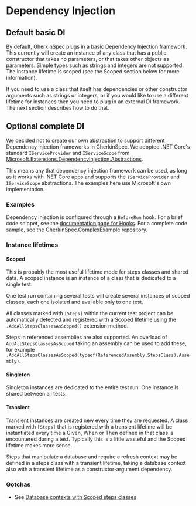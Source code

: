 # Dependency Injection

## Default basic DI

By default, GherkinSpec plugs in a basic Dependency Injection framework.  This currently will create an instance of any class that has a public constructor that takes no parameters, or that takes other objects as parameters.  Simple types such as strings and integers are not supported.  The instance lifetime is scoped (see the Scoped section below for more information).

If you need to use a class that itself has dependencies or other constructor arguments such as strings or integers, or if you would like to use a different lifetime for instances then you need to plug in an external DI framework.  The next section describes how to do that.

## Optional complete DI

We decided not to create our own abstraction to support different Dependency Injection frameworks in GherkinSpec.  We adopted .NET Core's standard `IServiceProvider` and `IServiceScope` from [Microsoft.Extensions.DependencyInjection.Abstractions](https://www.nuget.org/packages/Microsoft.Extensions.DependencyInjection.Abstractions/).

This means any that dependency injection framework can be used, as long as it works with .NET Core apps and supports the `IServiceProvider` and `IServiceScope` abstractions.  The examples here use Microsoft's own implementation.

### Examples

Dependency injection is configured through a `BeforeRun` hook.  For a brief code snippet, see the [documentation page for Hooks](Hooks.md).  For a complete code sample, see the [GherkinSpec.ComplexExample](https://github.com/GivePenny/GherkinSpec.ComplexExample) repository.

### Instance lifetimes

#### Scoped

This is probably the most useful lifetime mode for steps classes and shared data.  A scoped instance is an instance of a class that is dedicated to a single test.

One test run containing several tests will create several instances of scoped classes, each one isolated and available only to one test.

All classes marked with `[Steps]` within the current test project can be automatically detected and registered with a Scoped lifetime using the `.AddAllStepsClassesAsScoped()` extension method.

Steps in referenced assemblies are also supported. An overload of `AddAllStepsClassesAsScoped` taking an assembly can be used to add these, for example `.AddAllStepsClassesAsScoped(typeof(ReferencedAssembly.StepsClass).Assembly)`.

#### Singleton

Singleton instances are dedicated to the entire test run.  One instance is shared between all tests.

#### Transient

Transient instances are created new every time they are requested.  A class marked with `[Steps]` that is registered with a transient lifetime will be instantiated every time a Given, When or Then defined in that class is encountered during a test.  Typically this is a little wasteful and the Scoped lifetime makes more sense.

Steps that manipulate a database and require a refresh context may be defined in a steps class with a transient lifetime, taking a database context also with a transient lifetime as a constructor-argument dependency.

### Gotchas

* See [Database contexts with Scoped steps classes](DependencyInjection-DatabaseContexts.md)
